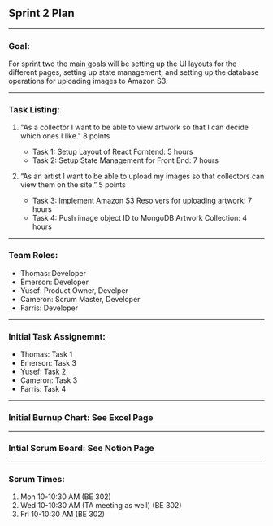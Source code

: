 ## Sprint 2 Plan ##

---

### Goal: ###

For sprint two the main goals will be setting up the UI layouts for the different pages, setting up state management, and setting up the database operations for uploading images to Amazon S3.

---

### Task Listing: ###

1. "As a collector I want to be able to view artwork so that I can decide which ones I like." 8 points
   * Task 1: Setup Layout of React Forntend: 5 hours
   * Task 2: Setup State Management for Front End: 7 hours
   

2. “As an artist I want to be able to upload my images so that collectors can view them on the site.” 5 points
   * Task 3: Implement Amazon S3 Resolvers for uploading artwork: 7 hours
   * Task 4: Push image object ID to MongoDB Artwork Collection: 4 hours

---

### Team Roles: ###

* Thomas: Developer
* Emerson: Developer
* Yusef: Product Owner, Develper
* Cameron: Scrum Master, Developer
* Farris: Developer
---

### Initial Task Assignemnt: ###

* Thomas: Task 1
* Emerson: Task 3
* Yusef: Task 2
* Cameron: Task 3
* Farris: Task 4
---


### Initial Burnup Chart: See Excel Page ###
---

### Intial Scrum Board: See Notion Page ###
---

### Scrum Times: ###
1. Mon 10-10:30 AM (BE 302)
2. Wed 10-10:30 AM (TA meeting as well) (BE 302)
3. Fri 10-10:30 AM (BE 302)
